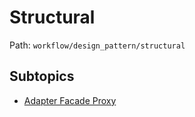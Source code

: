 # Structural

Path: `workflow/design_pattern/structural`

## Subtopics
- [Adapter Facade Proxy](./adapter_facade_proxy/README.md)
